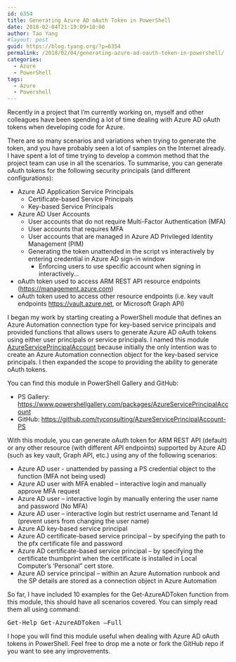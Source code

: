 ```yaml
---
id: 6354
title: Generating Azure AD oAuth Token in PowerShell
date: 2018-02-04T21:19:09+10:00
author: Tao Yang
#layout: post
guid: https://blog.tyang.org/?p=6354
permalink: /2018/02/04/generating-azure-ad-oauth-token-in-powershell/
categories:
  - Azure
  - PowerShell
tags:
  - Azure
  - Powershell
---
```

Recently in a project that I’m currently working on, myself and other colleagues have been spending a lot of time dealing with Azure AD oAuth tokens when developing code for Azure.

There are so many scenarios and variations when trying to generate the token, and you have probably seen a lot of samples on the Internet already. I have spent a lot of time trying to develop a common method that the project team can use in all the scenarios. To summarise, you can generate oAuth tokens for the following security principals (and different configurations):
<ul>
 	<li>Azure AD Application Service Principals
<ul>
 	<li>Certificate-based Service Principals</li>
 	<li>Key-based Service Principals</li>
</ul>
</li>
 	<li>Azure AD User Accounts
<ul>
 	<li>User accounts that do not require Multi-Factor Authentication (MFA)</li>
 	<li>User accounts that requires MFA</li>
 	<li>User accounts that are managed in Azure AD Privileged Identity Management (PIM)</li>
 	<li>Generating the token unattended in the script vs interactively by entering credential in Azure AD sign-in window
<ul>
 	<li>Enforcing users to use specific account when signing in interactively…</li>
</ul>
</li>
</ul>
</li>
 	<li>oAuth token used to access ARM REST API resource endpoints (<a href="https://management.azure.com">https://management.azure.com</a>)</li>
 	<li>oAuth token used to access other resource endpoints (i.e. key vault endpoints <a href="https://vault.azure.net">https://vault.azure.net</a>, or Microsoft Graph API)</li>
</ul>
I began my work by starting creating a PowerShell module that defines an Azure Automation connection type for key-based service principals and provided functions that allows users to generate Azure AD oAuth tokens using either user principals or service principals. I named this module <a href="https://github.com/tyconsulting/AzureServicePrincipalAccount-PS" target="_blank" rel="noopener">AzureServicePrincipalAccount</a> because initially the only intention was to create an Azure Automation connection object for the key-based service principals. I then expanded the scope to providing the ability to generate oAuth tokens.

You can find this module in PowerShell Gallery and GitHub:
<ul>
 	<li>PS Gallery: <a title="https://www.powershellgallery.com/packages/AzureServicePrincipalAccount" href="https://www.powershellgallery.com/packages/AzureServicePrincipalAccount">https://www.powershellgallery.com/packages/AzureServicePrincipalAccount</a></li>
 	<li>GitHub: <a title="https://github.com/tyconsulting/AzureServicePrincipalAccount-PS" href="https://github.com/tyconsulting/AzureServicePrincipalAccount-PS">https://github.com/tyconsulting/AzureServicePrincipalAccount-PS</a></li>
</ul>
With this module, you can generate oAuth token for ARM REST API (default) or any other resource (with different API endpoints) supported by Azure AD (such as key vault, Graph API, etc.) using any of the following scenarios:
<ul>
 	<li>Azure AD user - unattended by passing a PS credential object to the function (MFA not being used)</li>
 	<li>Azure AD user with MFA enabled – interactive login and manually approve MFA request</li>
 	<li>Azure AD user – interactive login by manually entering the user name and password (No MFA)</li>
 	<li>Azure AD user – interactive login but restrict username and Tenant Id (prevent users from changing the user name)</li>
 	<li>Azure AD key-based service principal</li>
 	<li>Azure AD certificate-based service principal – by specifying the path to the pfx certificate file and password</li>
 	<li>Azure AD certificate-based service principal – by specifying the certificate thumbprint when the certificate is installed in Local Computer’s ‘Personal” cert store.</li>
 	<li>Azure AD service principal – within an Azure Automation runbook and the SP details are stored as a connection object in Azure Automation</li>
</ul>
So far, I have included 10 examples for the Get-AzureADToken function from this module, this should have all scenarios covered. You can simply read them all using command:
<pre class="lang:ps decode:true ">Get-Help Get-AzureADToken –Full</pre>
I hope you will find this module useful when dealing with Azure AD oAuth tokens in PowerShell. Feel free to drop me a note or fork the GitHub repo if you want to see any improvements.